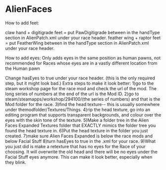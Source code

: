 # AlienFaces
How to add feet:

claw hand + digitigrade feet = put PawDigitigrade between in the handType section in AlienPatch.xml under your race header.
feather wing + raptor feet = put FeatherWing between in the handType section in AlienPatch.xml under your race header.

How to add eyes:
Only adds eyes in the same position as human pawns, not recommended for Races whose eyes are in a vastly different location from the Human pawn

Change hasEyes to true under your race header. (this is the only required step, but it might look bad.)
Extra steps to make it look better:
1)go to the steam workshop page for the race mod and check the url of the mod. The long series of numbers at the end of the url is the Mod ID.
2)go to steam/steamapps/workshop/294100/(the series of numbers) and that is the Mod folder for the race.
3)find the head texture-- this is usually somewhere under themodfolder/Textures/Things.
4)rip the head texture, go into an editing program that supports transparent backgrounds, and colour over the eyes with the skin tone of the texture.
5)Make a folder tree in the Alien Faces Expanded Textures folder that EXACTLY mimics the folder tree you found the head texture in.
6)Put the head texture in the folder you just created.
7)make sure Alien Faces Expanded is below the race mods and below Facial Stuff
8)turn hasEyes to true in the .xml for your race. 
9)What you just did is make a retexture that has no eyes for the Race of your choosing. It will overwrite the old head and there will be no eyes under the Facial Stuff eyes anymore. This can make it look better, especially when they blink. 